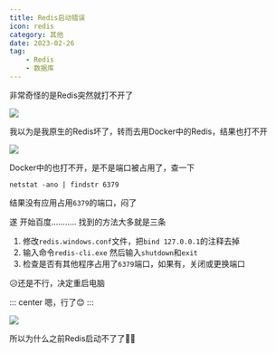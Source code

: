 ```yaml
---
title: Redis启动错误
icon: redis
category: 其他
date: 2023-02-26
tag:
    - Redis
    - 数据库
---
```


非常奇怪的是Redis突然就打不开了

![](https://s2.loli.net/2023/03/04/ygOLEQUz8hrwCaV.png)

我以为是我原生的Redis坏了，转而去用Docker中的Redis，结果也打不开

![](https://s2.loli.net/2023/03/04/krzOPqAlLxwoKX6.png)

Docker中的也打不开，是不是端口被占用了，查一下

```shell :no-line-numbers
netstat -ano | findstr 6379
```

结果没有应用占用`6379`的端口，闷了

遂 开始百度...........
找到的方法大多就是三条
1. 修改`redis.windows.conf`文件，把`bind 127.0.0.1`的注释去掉
2. 输入命令`redis-cli.exe` 然后输入`shutdown`和`exit`
3. 检查是否有其他程序占用了`6379`端口，如果有，关闭或更换端口

😥还是不行，决定重启电脑

::: center
嗯，行了😊
:::

![](https://s2.loli.net/2023/03/04/gEq1cp4OjTXlIHK.png)

所以为什么之前Redis启动不了了😶‍🌫️